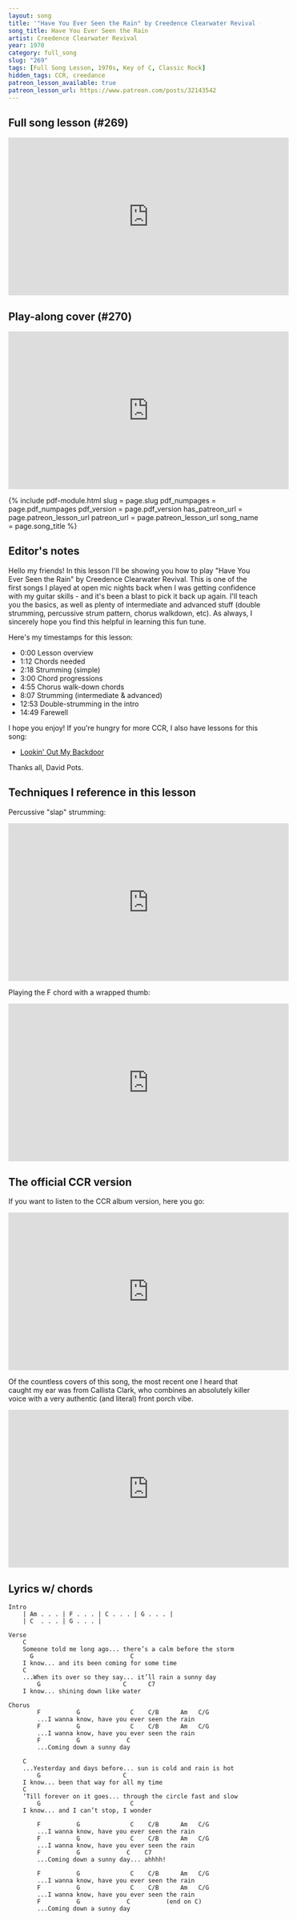 ```yaml
---
layout: song
title: '"Have You Ever Seen the Rain" by Creedence Clearwater Revival (Full song lesson)'
song_title: Have You Ever Seen the Rain
artist: Creedence Clearwater Revival
year: 1970
category: full_song
slug: "269"
tags: [Full Song Lesson, 1970s, Key of C, Classic Rock]
hidden_tags: CCR, creedance
patreon_lesson_available: true
patreon_lesson_url: https://www.patreon.com/posts/32143542
---
```




## Full song lesson (#269)

<iframe width="560" height="315" src="https://www.youtube.com/embed/h1O1RPrzNLI?showinfo=0" frameborder="0" allowfullscreen></iframe>

## Play-along cover (#270)

<iframe width="560" height="315" src="https://www.youtube.com/embed/xyPx_vN-F4U?showinfo=0" frameborder="0" allowfullscreen></iframe>

<!-- Coming soon! -->

{% include pdf-module.html
     slug = page.slug
     pdf_numpages = page.pdf_numpages
     pdf_version = page.pdf_version
     has_patreon_url = page.patreon_lesson_url
     patreon_url = page.patreon_lesson_url
     song_name = page.song_title %}

## Editor's notes

Hello my friends! In this lesson I'll be showing you how to play "Have You Ever Seen the Rain" by Creedence Clearwater Revival. This is one of the first songs I played at open mic nights back when I was getting confidence with my guitar skills - and it's been a blast to pick it back up again. I'll teach you the basics, as well as plenty of intermediate and advanced stuff (double strumming, percussive strum pattern, chorus walkdown, etc). As always, I sincerely hope you find this helpful in learning this fun tune.

Here's my timestamps for this lesson:

- 0:00 Lesson overview
- 1:12 Chords needed
- 2:18 Strumming (simple)
- 3:00 Chord progressions
- 4:55 Chorus walk-down chords
- 8:07 Strumming (intermediate & advanced)
- 12:53 Double-strumming in the intro
- 14:49 Farewell

I hope you enjoy! If you're hungry for more CCR, I also have lessons for this song:

- [Lookin' Out My Backdoor](http://playsongnotes.com/lessons/261/)

Thanks all,
David Pots.

## Techniques I reference in this lesson

Percussive "slap" strumming:

<iframe width="560" height="315" src="https://www.youtube.com/embed/iQ7pLK4oUEc" frameborder="0" allow="accelerometer; autoplay; encrypted-media; gyroscope; picture-in-picture" allowfullscreen></iframe>

Playing the F chord with a wrapped thumb:

<iframe width="560" height="315" src="https://www.youtube.com/embed/0GXSdqf4lIk" frameborder="0" allow="accelerometer; autoplay; encrypted-media; gyroscope; picture-in-picture" allowfullscreen></iframe>

## The official CCR version

If you want to listen to the CCR album version, here you go:

<iframe width="560" height="315" src="https://www.youtube.com/embed/g4flAZEgtjs" frameborder="0" allow="accelerometer; autoplay; encrypted-media; gyroscope; picture-in-picture" allowfullscreen></iframe>

Of the countless covers of this song, the most recent one I heard that caught my ear was from Callista Clark, who combines an absolutely killer voice with a very authentic (and literal) front porch vibe.

<iframe width="560" height="315" src="https://www.youtube.com/embed/jxdmQJLqiqw" frameborder="0" allow="accelerometer; autoplay; encrypted-media; gyroscope; picture-in-picture" allowfullscreen></iframe>

## Lyrics w/ chords

    Intro
        | Am . . . | F . . . | C . . . | G . . . |
        | C  . . . | G . . . |

    Verse
        C
        Someone told me long ago... there’s a calm before the storm
          G                           C
        I know... and its been coming for some time
        C
        ...When its over so they say... it’ll rain a sunny day
            G                       C      C7
        I know... shining down like water

    Chorus
            F          G              C    C/B      Am   C/G
            ...I wanna know, have you ever seen the rain
            F          G              C    C/B      Am   C/G
            ...I wanna know, have you ever seen the rain
            F          G             C
            ...Coming down a sunny day

        C
        ...Yesterday and days before... sun is cold and rain is hot
            G                       C
        I know... been that way for all my time
        C
        ‘Till forever on it goes... through the circle fast and slow
            G                         C
        I know... and I can’t stop, I wonder

            F          G              C    C/B      Am   C/G
            ...I wanna know, have you ever seen the rain
            F          G              C    C/B      Am   C/G
            ...I wanna know, have you ever seen the rain
            F          G             C    C7
            ...Coming down a sunny day... ahhhh!

            F          G              C    C/B      Am   C/G
            ...I wanna know, have you ever seen the rain
            F          G              C    C/B      Am   C/G
            ...I wanna know, have you ever seen the rain
            F          G             C          (end on C)
            ...Coming down a sunny day
